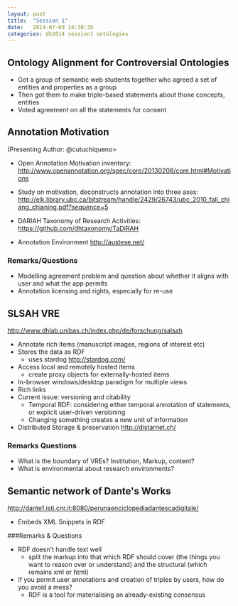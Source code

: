 ```yaml
---
layout: post
title:  "Session 1"
date:   2014-07-09 14:38:35
categories: dh2014 session1 ontologies 
---
```


## Ontology Alignment for Controversial Ontologies
* Got a group of semantic web students together who agreed a set of entities and properties as a group
* Then got them to make triple-based statements about those concepts, entities
* Voted agreement on all the statements for consent


## Annotation Motivation
(Presenting Author: @cutuchiqueno>

* Open Annotation Motivation inventory: <http://www.openannotation.org/spec/core/20130208/core.html#Motivations>
* Study on motivation, deconstructs annotation into three axes: <http://elk.library.ubc.ca/bitstream/handle/2429/26743/ubc_2010_fall_chiang_chianing.pdf?sequence=5>
* DARIAH Taxonomy of Research Activities: <https://github.com/dhtaxonomy/TaDiRAH>

* Annotation Environment <http://austese.net/>

### Remarks/Questions
* Modelling agreement problem and question about whether it aligns with user and what the app permits
* Annotation licensing and rights, especially for re-use


## SLSAH VRE
<http://www.dhlab.unibas.ch/index.php/de/forschung/salsah>

* Annotate rich items (manuscript images, regions of interest etc)
* Stores the data as RDF
    * uses stardog <http://stardog.com/>
* Access local and remotely hosted items
    * create proxy objects for externally-hosted items
* In-browser windows/desktop paradigm for multiple views
* Rich links
* Current issue: versioning and citability
    * Temporal RDF: considering either temporal annotation of statements, or explicit user-driven versioning
    * Changing something creates a new unit of information
* Distributed Storage &amp; preservation <http://distarnet.ch/>
### Remarks Questions
* What is the boundary of VREs? Institution, Markup, content?
* What is environmental about research environments?

## Semantic network of Dante's Works
<http://dante1.isti.cnr.it:8080/perunaenciclopediadantescadigitale/>
* Embeds XML Snippets in RDF

###Remarks &amp; Questions
* RDF doesn't handle text well
    * split the markup into that which RDF should cover (the things you want to reason over or understand) and the structural (which remains xml or html)
* If you permit user annotations and creation of triples by users, how do you avoid a mess?
    * RDF is a tool for materialising an already-existing consensus

